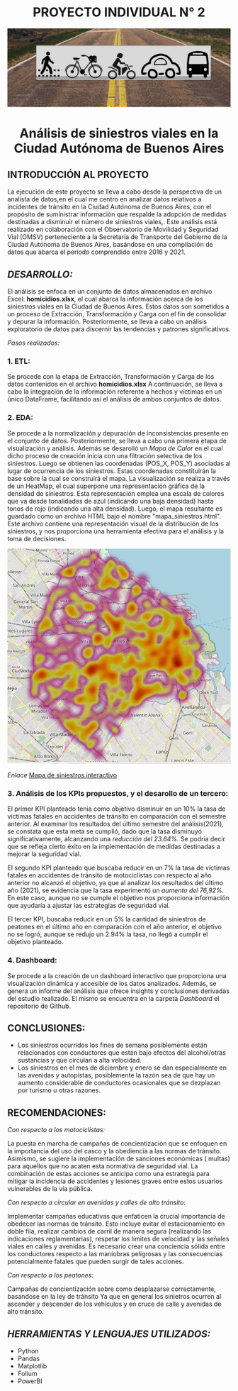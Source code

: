 

<h1 align="center"> PROYECTO INDIVIDUAL N° 2 </h1>


![Alt text](image-4.png)

 
<h1 align="center"> Análisis de siniestros viales en la Ciudad Autónoma de Buenos Aires </h1>


## INTRODUCCIÓN AL PROYECTO

La ejecución de este proyecto se lleva a cabo desde la perspectiva de un analista de datos,en el cual me centro en analizar datos relativos a incidentes de tránsito en la Ciudad Autónoma de Buenos Aires, con el propósito de suministrar información que respalde la adopción de medidas destinadas a disminuir el número de siniestros viales,. Este análisis está realizado en colaboración con el Observatorio de Movilidad y Seguridad Vial (OMSV) perteneciente a la Secretaría de Transporte del Gobierno de la Ciudad Autónoma de Buenos Aires, basándose en una compilación de datos que abarca el período comprendido entre 2016 y 2021.



## _DESARROLLO:_

El análisis se enfoca en un conjunto de datos almacenados en archivo Excel: **homicidios.xlsx**, el cual abarca la información acerca de los siniestros viales en la Ciudad de Buenos Aires. Estos datos son sometidos a un proceso de Extracción, Transformación y Carga  con el fin de consolidar y depurar la información. Posteriormente, se lleva a cabo un análisis exploratorio de datos para discernir las tendencias y patrones significativos.

_Pasos realizados:_

### 1.  ETL:
 Se procede con la etapa de Extracción, Transformación y Carga de los datos contenidos en el archivo **homicidios.xlsx**  A continuación, se lleva a cabo la integración de la información referente a hechos y víctimas en un único DataFrame, facilitando así el análisis de ambos conjuntos de datos.


### 2.  EDA: 
Se procede a la normalización y depuración de inconsistencias presente en el conjunto de datos. Posteriormente, se lleva a cabo una primera etapa de visualización y análisis. 
Además se desarolló un  _Mapa de Calor_ en el cual dicho proceso de creación inicia con una filtración selectiva de los siniestros. Luego se obtienen las coordenadas (POS_X, POS_Y) asociadas al lugar de ocurrencia de los siniestros. Estas coordenadas constituirán la base sobre la cual se construirá el mapa.
La visualización se realiza a través de un HeatMap, el cual superpone una representación gráfica de la densidad de siniestros. Esta representación emplea una escala de colores que va desde tonalidades de azul (indicando una baja densidad) hasta tonos de rojo (indicando una alta densidad).
Luego, el mapa resultante es guardado como un archivo HTML bajo el nombre "mapa_siniestros.html". 
Este archivo contiene una representación visual de la distribución de los siniestros, y nos proporciona una herramienta efectiva para el análisis y la toma de decisiones.

![Alt text](Mapa_de_calor.PNG)


_Enlace_
[Mapa de siniestros interactivo](http://localhost:8000/mapa_siniestros.html)

### 3. Análisis de los KPIs propuestos, y el desarollo de un tercero: 

El primer KPI planteado tenia como objetivo disminuir en un 10% la tasa de víctimas fatales en accidentes de tránsito en comparación con el semestre anterior. Al examinar los resultados del último semestre del análisis(2021), se constata que esta meta se cumplió, dado que la tasa disminuyó significativamente, alcanzando una _reducción del 23.64%._  Se podria decir que se refleja cierto éxito en la implementación de medidas destinadas a mejorar la seguridad vial.

El segundo KPI planteado que buscaba reducir en un 7% la tasa de víctimas fatales en accidentes de tránsito de motociclistas con respecto al año anterior no alcanzó el objetivo, ya que al analizar los resultados del último año (2021), se evidencia que la tasa experimentó un _aumento del 76,92%._ En este caso, aunque no se cumple el objetivo nos proporciona información  que ayudaría a ajustar las estrategias de seguridad vial.


El tercer KPI, buscaba reducir en un 5% la cantidad de siniestros de peatones en el último año en comparación con el año anterior, el objetivo no se logró, aunque se redujo un 2.94% la tasa, no llegó a cumplir el objetivo planteado.



### 4.  Dashboard: 
Se procede a la creación de un dashboard interactivo que proporciona una visualización dinámica y accesible de los datos analizados. 
Además, se genera un informe del análisis que ofrece insights y conclusiones derivadas del estudio realizado.
El mismo se encuentra en la carpeta _Dashboard_ el repositorio de Github.



## CONCLUSIONES: 


* Los siniestros ocurridos los fines de semana posiblemente están relacionados con conductores que estan bajo efectos del alcohol/otras sustancias y que circulan a alta velocidad.
* Los siniestros en el mes de diciembre y enero se dan especialmente en las avenidas y autopistas, posiblemente la razón sea de que hay un aumento considerable de conductores ocasionales que se dezplazan por turismo u otras razones.



## RECOMENDACIONES:


_Con respecto a los motociclistas:_

La puesta en marcha de campañas de concientización que se enfoquen en la importancia del uso del casco y la obediencia a las normas de tránsito. 
Asimismo, se sugiere la implementación de sanciones económicas ( multas) para aquellos que no acaten esta normativa de seguridad vial. 
La combinación de estas acciones se anticipa como una estrategia  para mitigar la incidencia de accidentes y lesiones graves entre estos usuarios vulnerables de la vía pública.


 _Con respecto a  circular  en avenidas y calles de alto tránsito:_

Implementar campañas educativas que enfaticen la crucial importancia de obedecer las normas de tránsito. Esto incluye evitar el estacionamiento en doble fila, realizar cambios de carril de manera segura (realizando las indicaciones reglamentarias), respetar  los límites de velocidad y  las señales viales en calles y avenidas.
Es necesario crear una conciencia sólida entre los conductores respecto a las maniobras peligrosas  y las consecuencias potencialmente fatales que pueden surgir de tales acciones. 


_Con respecto a los peatones:_

Campañas de concientización sobre como desplazarse correctamente, basandose en la ley de tránsito
Ya que en general los sinietros ocurren al ascender y descender de los vehículos y en cruce de calle y avenidas de alto tránsito.


## _HERRAMIENTAS Y LENGUAJES UTILIZADOS:_
* Python
* Pandas 	
* Matplotlib
* Folium
* PowerBI
